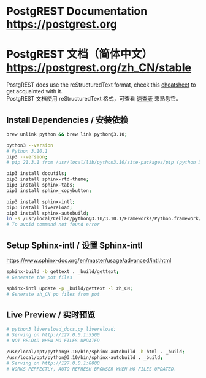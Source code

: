 # PostgREST Documentation https://postgrest.org
# PostgREST 文档（简体中文） https://postgrest.org/zh_CN/stable

PostgREST docs use the reStructuredText format, check this [cheatsheet](https://github.com/ralsina/rst-cheatsheet/blob/master/rst-cheatsheet.rst) to get acquainted with it.
<br />
PostgREST 文档使用 reStructuredText 格式，可查看 [速查表](https://github.com/ralsina/rst-cheatsheet/blob/master/rst-cheatsheet.rst) 来熟悉它。


## Install Dependencies / 安装依赖
```bash
brew unlink python && brew link python@3.10;

python3 --version
# Python 3.10.1
pip3 --version;
# pip 21.3.1 from /usr/local/lib/python3.10/site-packages/pip (python 3.10)

pip3 install docutils;
pip3 install sphinx-rtd-theme;
pip3 install sphinx-tabs;
pip3 install sphinx_copybutton;

pip3 install sphinx-intl;
pip3 install livereload;
pip3 install sphinx-autobuild;
ln -s /usr/local/Cellar/python@3.10/3.10.1/Frameworks/Python.framework/Versions/3.10/bin/sphinx-autobuild /usr/local/bin/sphinx-autobuild;
# To avoid command not found error
```
## Setup Sphinx-intl / 设置 Sphinx-intl
https://www.sphinx-doc.org/en/master/usage/advanced/intl.html
```bash
sphinx-build -b gettext . _build/gettext;
# Generate the pot files

sphinx-intl update -p _build/gettext -l zh_CN;
# Generate zh_CN po files from pot
```
## Live Preview / 实时预览
```bash
# python3 livereload_docs.py livereload;
# Serving on http://127.0.0.1:5500
# NOT RELOAD WHEN MO FILES UPDATED

/usr/local/opt/python@3.10/bin/sphinx-autobuild -b html . _build;
/usr/local/opt/python@3.10/bin/sphinx-autobuild . _build;
# Serving on http://127.0.0.1:8000
# WORKS PERFECTLY, AUTO REFRESH BROWSER WHEN MO FILES UPDATED.
```